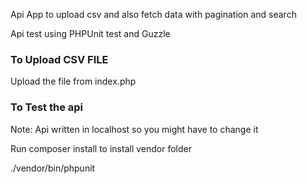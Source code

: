 Api App to upload csv  and also fetch data with pagination and search

Api test using PHPUnit test and Guzzle

### To Upload CSV FILE
Upload the file from index.php 

### To Test the api 
Note: Api written in localhost so you might have to change it

Run composer install to install vendor folder

./vendor/bin/phpunit
